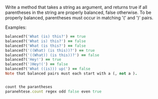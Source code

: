 Write a method that takes a string as argument, and returns true if all parentheses in the string are properly balanced, false otherwise. To be properly balanced, parentheses must occur in matching '(' and ')' pairs.

Examples:
```ruby
balanced?('What (is) this?') == true
balanced?('What is) this?') == false
balanced?('What (is this?') == false
balanced?('((What) (is this))?') == true
balanced?('((What)) (is this))?') == false
balanced?('Hey!') == true
balanced?(')Hey!(') == false
balanced?('What ((is))) up(') == false
Note that balanced pairs must each start with a (, not a ).


count the parantheses
paranehtese.count regex odd false even true


